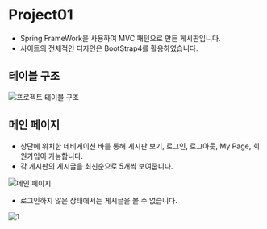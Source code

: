 # Project01
- Spring FrameWork을 사용하여 MVC 패턴으로 만든 게시판입니다.
- 사이트의 전체적인 디자인은 BootStrap4를 활용하였습니다.

## 테이블 구조
![프로젝트 테이블 구조](https://user-images.githubusercontent.com/63570797/100882309-610e7700-34f2-11eb-9a19-344b623cca4c.png)

## 메인 페이지
- 상단에 위치한 네비게이션 바를 통해 게시판 보기, 로그인, 로그아웃, My Page, 회원가입이 가능합니다.
- 각 게시판의 게시글을 최신순으로 5개씩 보여줍니다.

![메인 페이지](https://user-images.githubusercontent.com/63570797/100886509-468acc80-34f7-11eb-96d3-754c92811f91.png)

- 로그인하지 않은 상태에서는 게시글을 볼 수 없습니다.

![1](https://user-images.githubusercontent.com/63570797/100889953-0e858880-34fb-11eb-855d-5c392df02e71.gif)
